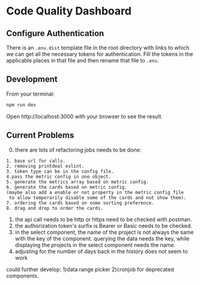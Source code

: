 # Code Quality Dashboard

## Configure Authentication

There is an ```.env.dist``` template file in the root directory with links to which we can get all the necessary tokens for authentication. Fill the tokens in the applicable places in that file and then rename that file to ```.env```.

## Development

From your terminal:

```sh
npm run dev
```

Open http://localhost:3000 with your browser to see the result.


## Current Problems
0) there are lots of refactoring jobs needs to be done:
```
1. base url for calls.
2. removing printdeal eslint.
3. token type can be in the config file.
4.pass the metric config in one object.
5. generate the metrics array based on metric config.
6. generate the cards based on metric config.
(maybe also add a enable or not property in the metric config file
 to allow temperarily disable some of the cards and not show them).
7. ordering the cards based on some sorting preference.
8. drag and drop to order the cards.
```
1) the api call needs to be http or https need to be checked with postman.
2) the authorization token's surfix is Bearer or Basic needs to be checked.
3) in the select component, the name of the project is not always the same with the key of the component. querying the data needs the key, while displaying the projects in the select component needs the name.
4) adjusting for the number of days back in the history does not seem to work 


could further develop:
1)data range picker
2)cronjob for deprecated components. 


